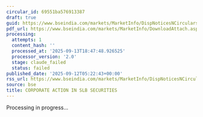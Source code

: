 ```yaml
---
circular_id: 69551ba576913387
draft: true
guid: https://www.bseindia.com/markets/MarketInfo/DispNoticesNCirculars.aspx?Noticeid={C03E695A-1A1F-4162-BC1F-ADACC814ABF6}&noticeno=20250912-8&dt=09/12/2025&icount=8&totcount=103&flag=0
pdf_url: https://www.bseindia.com/markets/MarketInfo/DownloadAttach.aspx?id=20250912-8&attachedId=88960e43-54ad-406b-9e3f-5af9b251740a
processing:
  attempts: 1
  content_hash: ''
  processed_at: '2025-09-13T18:47:48.926525'
  processor_version: '2.0'
  stage: claude_failed
  status: failed
published_date: '2025-09-12T05:22:43+00:00'
rss_url: https://www.bseindia.com/markets/MarketInfo/DispNoticesNCirculars.aspx?Noticeid={C03E695A-1A1F-4162-BC1F-ADACC814ABF6}&noticeno=20250912-8&dt=09/12/2025&icount=8&totcount=103&flag=0
source: bse
title: CORPORATE ACTION IN SLB SECURITIES
---
```


Processing in progress...